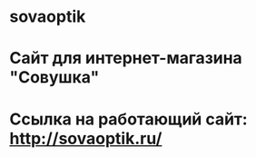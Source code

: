 # sovaoptik

# Сайт для интернет-магазина "Совушка"

# Ссылка на работающий сайт: http://sovaoptik.ru/
